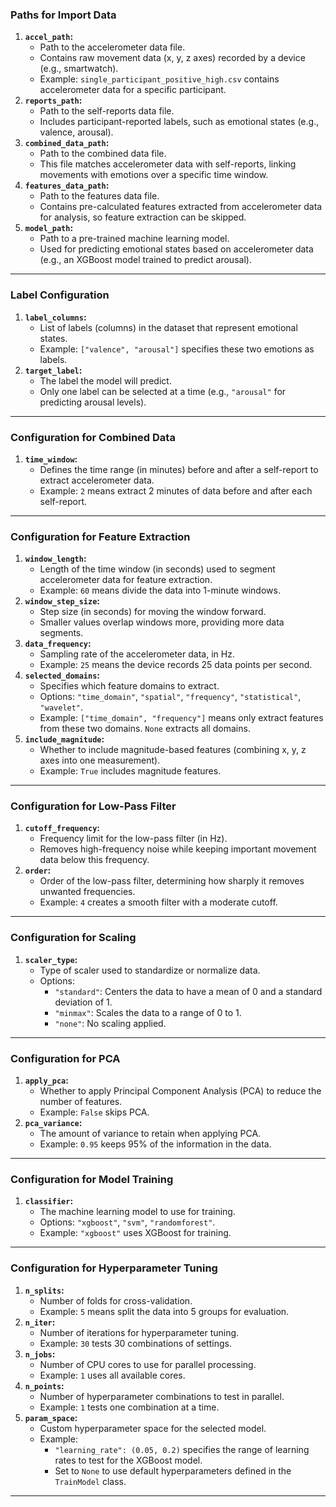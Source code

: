 ### **Paths for Import Data**

1. **`accel_path`:**
    - Path to the accelerometer data file.
    - Contains raw movement data (x, y, z axes) recorded by a device (e.g., smartwatch).
    - Example: `single_participant_positive_high.csv` contains accelerometer data for a specific participant.
2. **`reports_path`:**
    - Path to the self-reports data file.
    - Includes participant-reported labels, such as emotional states (e.g., valence, arousal).
3. **`combined_data_path`:**
    - Path to the combined data file.
    - This file matches accelerometer data with self-reports, linking movements with emotions over a specific time window.
4. **`features_data_path`:**
    - Path to the features data file.
    - Contains pre-calculated features extracted from accelerometer data for analysis, so feature extraction can be skipped.
5. **`model_path`:**
    - Path to a pre-trained machine learning model.
    - Used for predicting emotional states based on accelerometer data (e.g., an XGBoost model trained to predict arousal).

---

### **Label Configuration**

1. **`label_columns`:**
    - List of labels (columns) in the dataset that represent emotional states.
    - Example: `["valence", "arousal"]` specifies these two emotions as labels.
2. **`target_label`:**
    - The label the model will predict.
    - Only one label can be selected at a time (e.g., `"arousal"` for predicting arousal levels).

---

### **Configuration for Combined Data**

1. **`time_window`:**
    - Defines the time range (in minutes) before and after a self-report to extract accelerometer data.
    - Example: `2` means extract 2 minutes of data before and after each self-report.

---

### **Configuration for Feature Extraction**

1. **`window_length`:**
    - Length of the time window (in seconds) used to segment accelerometer data for feature extraction.
    - Example: `60` means divide the data into 1-minute windows.
2. **`window_step_size`:**
    - Step size (in seconds) for moving the window forward.
    - Smaller values overlap windows more, providing more data segments.
3. **`data_frequency`:**
    - Sampling rate of the accelerometer data, in Hz.
    - Example: `25` means the device records 25 data points per second.
4. **`selected_domains`:**
    - Specifies which feature domains to extract.
    - Options: `"time_domain"`, `"spatial"`, `"frequency"`, `"statistical"`, `"wavelet"`.
    - Example: `["time_domain", "frequency"]` means only extract features from these two domains. `None` extracts all domains.
5. **`include_magnitude`:**
    - Whether to include magnitude-based features (combining x, y, z axes into one measurement).
    - Example: `True` includes magnitude features.

---

### **Configuration for Low-Pass Filter**

1. **`cutoff_frequency`:**
    - Frequency limit for the low-pass filter (in Hz).
    - Removes high-frequency noise while keeping important movement data below this frequency.
2. **`order`:**
    - Order of the low-pass filter, determining how sharply it removes unwanted frequencies.
    - Example: `4` creates a smooth filter with a moderate cutoff.

---

### **Configuration for Scaling**

1. **`scaler_type`:**
    - Type of scaler used to standardize or normalize data.
    - Options:
        - `"standard"`: Centers the data to have a mean of 0 and a standard deviation of 1.
        - `"minmax"`: Scales the data to a range of 0 to 1.
        - `"none"`: No scaling applied.

---

### **Configuration for PCA**

1. **`apply_pca`:**
    - Whether to apply Principal Component Analysis (PCA) to reduce the number of features.
    - Example: `False` skips PCA.
2. **`pca_variance`:**
    - The amount of variance to retain when applying PCA.
    - Example: `0.95` keeps 95% of the information in the data.

---

### **Configuration for Model Training**

1. **`classifier`:**
    - The machine learning model to use for training.
    - Options: `"xgboost"`, `"svm"`, `"randomforest"`.
    - Example: `"xgboost"` uses XGBoost for training.

---

### **Configuration for Hyperparameter Tuning**

1. **`n_splits`:**
    - Number of folds for cross-validation.
    - Example: `5` means split the data into 5 groups for evaluation.
2. **`n_iter`:**
    - Number of iterations for hyperparameter tuning.
    - Example: `30` tests 30 combinations of settings.
3. **`n_jobs`:**
    - Number of CPU cores to use for parallel processing.
    - Example: `1` uses all available cores.
4. **`n_points`:**
    - Number of hyperparameter combinations to test in parallel.
    - Example: `1` tests one combination at a time.
5. **`param_space`:**
    - Custom hyperparameter space for the selected model.
    - Example:
        - `"learning_rate": (0.05, 0.2)` specifies the range of learning rates to test for the XGBoost model.
        - Set to `None` to use default hyperparameters defined in the `TrainModel` class.

---
